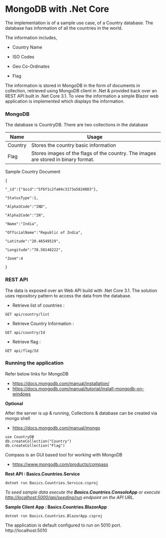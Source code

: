 
# MongoDB with .Net Core

The implementation is of a sample use case, of a Country database. The database has information of all the countries in the world.

The information includes,

* Country Name

* ISO Codes

* Geo Co-Ordinates

* Flag

  
The information is stored in MongoDB in the form of documents in collection, retrieved using MongoDB client in .Net & provided back over an REST API built in .Net Core 3.1. To view the information a simple Blazor web application is implemented which displays the information.

  

### MongoDB

The database is CountryDB. There are two collections in the database

| Name | Usage  |
|--|--|
| Country  | Stores the country basic information |
| Flag | Stores images of the flags of the country. The images are stored in binary format. |


Sample Country Document
```
{

"_id":{"$oid":"5f6f1c2fa04c3173a5824803"},

"StatusType":1,

"Alpha3Code":"IND",

"Alpha2Code":"IN",

"Name":"India",

"OfficialName":"Republic of India",

"Latitude":"20.46549519",

"Longitude":"78.50146222",

"Zoom":4

}
```
### REST API

The data is exposed over an Web API build with .Net Core 3.1. The solution uses repository pattern to access the data from the database.

 * Retrieve list of countries :
```
GET api/country/list
```
 * Retrieve Country Information :
```
GET api/country/Id
```
 * Retrieve flag :
```
GET api/flag/Id
```
### Running the application
Refer below links for MongoDB
 * https://docs.mongodb.com/manual/installation/  
* https://docs.mongodb.com/manual/tutorial/install-mongodb-on-windows

**Optional**

After the server is up & running,
Collections & database can be created via mongo shell 
* https://docs.mongodb.com/manual/mongo

```
use CountryDB
db.createCollection("Country")
db.createCollection("Flag")
```
Compass is an GUI based tool for working with MongoDB  
* https://www.mongodb.com/products/compass

  

**Rest API : Basics.Countries.Service**
```
dotnet run Basics.Countries.Service.csproj
```

*To seed sample data execute the **Basics.Countries.ConsoleApp** or execute [http://localhost:5000/api/seeding/run](http://localhost:5000/api/seeding/run) endpoint on the API URL.*

**Sample Client App : Basics.Countries.BlazorApp**
 

```
dotnet run Basics.Countries.BlazorApp.csproj
```
The application is default configured to run on 5010 port. http://localhost:5010

